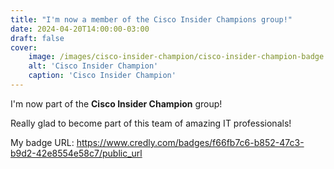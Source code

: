 ```yaml
---
title: "I'm now a member of the Cisco Insider Champions group!"
date: 2024-04-20T14:00:00-03:00
draft: false
cover:
    image: /images/cisco-insider-champion/cisco-insider-champion-badge.png
    alt: 'Cisco Insider Champion'
    caption: 'Cisco Insider Champion'
---
```



I'm now part of the **Cisco Insider Champion** group!

Really glad to become part of this team of amazing IT professionals!

My badge URL: https://www.credly.com/badges/f66fb7c6-b852-47c3-b9d2-42e8554e58c7/public_url
